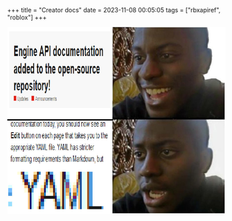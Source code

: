 +++
title = "Creator docs"
date = 2023-11-08 00:05:05
tags = ["rbxapiref", "roblox"]
+++

![](00.jpg)
